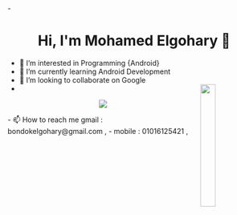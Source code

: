 -<h1 align="center">Hi, I'm Mohamed Elgohary 👋</h1>
- 👀 I’m interested in Programming {Android}  
- 🌱 I’m currently learning Android Development
- 💞️ I’m looking to collaborate on Google
-  <img src="https://github.com/mohamedabusrea/mohamedabusrea/blob/master/profile-img.png" align="right" width="25%"/>  
<p align="center">
    <a href="[https://www.linkedin.com/in/mohamedabusrea](https://www.linkedin.com/in/mohamed-elgohary-9b88aa21a/)"><img src="https://img.shields.io/badge/linkedin-%230177B5?style=flat&logo=linkedin&logoColor=white"/></a></p>
- 📫 How to reach me gmail : bondokelgohary@gmail.com ,
-  mobile : 01016125421 , 
<!---
MohamedElgohary88/MohamedElgohary88 is a ✨ special ✨ repository because its `README.md` (this file) appears on your GitHub profile.
You can click the Preview link to take a look at your changes.
--->
